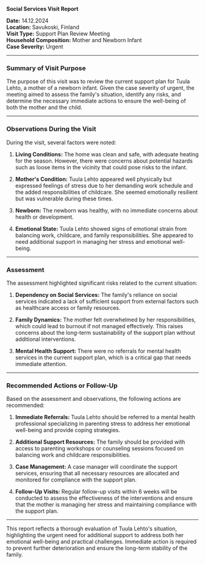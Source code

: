 

**Social Services Visit Report**

**Date:** 14.12.2024  
**Location:** Savukoski, Finland  
**Visit Type:** Support Plan Review Meeting  
**Household Composition:** Mother and Newborn Infant  
**Case Severity:** Urgent  

---

### Summary of Visit Purpose

The purpose of this visit was to review the current support plan for Tuula Lehto, a mother of a newborn infant. Given the case severity of urgent, the meeting aimed to assess the family's situation, identify any risks, and determine the necessary immediate actions to ensure the well-being of both the mother and the child.

---

### Observations During the Visit

During the visit, several factors were noted:

1. **Living Conditions:** The home was clean and safe, with adequate heating for the season. However, there were concerns about potential hazards such as loose items in the vicinity that could pose risks to the infant.
   
2. **Mother's Condition:** Tuula Lehto appeared well physically but expressed feelings of stress due to her demanding work schedule and the added responsibilities of childcare. She seemed emotionally resilient but was vulnerable during these times.

3. **Newborn:** The newborn was healthy, with no immediate concerns about health or development.

4. **Emotional State:** Tuula Lehto showed signs of emotional strain from balancing work, childcare, and family responsibilities. She appeared to need additional support in managing her stress and emotional well-being.

---

### Assessment

The assessment highlighted significant risks related to the current situation:

1. **Dependency on Social Services:** The family's reliance on social services indicated a lack of sufficient support from external factors such as healthcare access or family resources.

2. **Family Dynamics:** The mother felt overwhelmed by her responsibilities, which could lead to burnout if not managed effectively. This raises concerns about the long-term sustainability of the support plan without additional interventions.

3. **Mental Health Support:** There were no referrals for mental health services in the current support plan, which is a critical gap that needs immediate attention.

---

### Recommended Actions or Follow-Up

Based on the assessment and observations, the following actions are recommended:

1. **Immediate Referrals:** Tuula Lehto should be referred to a mental health professional specializing in parenting stress to address her emotional well-being and provide coping strategies.

2. **Additional Support Resources:** The family should be provided with access to parenting workshops or counseling sessions focused on balancing work and childcare responsibilities.

3. **Case Management:** A case manager will coordinate the support services, ensuring that all necessary resources are allocated and monitored for compliance with the support plan.

4. **Follow-Up Visits:** Regular follow-up visits within 6 weeks will be conducted to assess the effectiveness of the interventions and ensure that the mother is managing her stress and maintaining compliance with the support plan.

---

This report reflects a thorough evaluation of Tuula Lehto's situation, highlighting the urgent need for additional support to address both her emotional well-being and practical challenges. Immediate action is required to prevent further deterioration and ensure the long-term stability of the family.